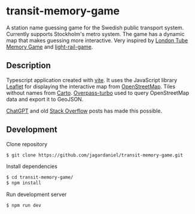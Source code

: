 # transit-memory-game

A station name guessing game for the Swedish public transport system. Currently supports Stockholm's metro system. The game has a dynamic map that makes guessing more interactive. Very inspired by [London Tube Memory Game](https://london.metro-memory.com/) and [light-rail-game](https://github.com/simonprickett/light-rail-game).

## Description

Typescript application created with [vite](https://vite.dev/). It uses the JavaScript library [Leaflet](https://leafletjs.com/) for displaying the interactive map from [OpenStreetMap](https://www.openstreetmap.or). Tiles without names from [Carto](https://carto.com/). [Overpass-turbo](https://overpass-turbo.eu/) used to query OpenStreetMap data and export it to GeoJSON.

[ChatGPT](https://chatgpt.com/) and old [Stack Overflow](https://stackoverflow.com/) posts has made this possible.

## Development

Clone repository

```bash
$ git clone https://github.com/jagardaniel/transit-memory-game.git
```

Install dependencies

```bash
$ cd transit-memory-game/
$ npm install
```

Run development server

```bash
$ npm run dev
```
